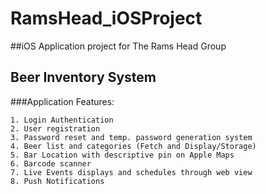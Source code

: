 # RamsHead_iOSProject

##iOS Application project for The Rams Head Group

## Beer Inventory System

###Application Features:

    1. Login Authentication
    2. User registration
    3. Password reset and temp. password generation system 
    4. Beer list and categories (Fetch and Display/Storage)
    5. Bar Location with descriptive pin on Apple Maps
    6. Barcode scanner
    7. Live Events displays and schedules through web view
    8. Push Notifications
        
